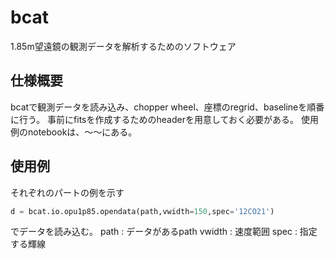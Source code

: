 # bcat
1.85m望遠鏡の観測データを解析するためのソフトウェア

## 仕様概要
bcatで観測データを読み込み、chopper wheel、座標のregrid、baselineを順番に行う。
事前にfitsを作成するためのheaderを用意しておく必要がある。
使用例のnotebookは、〜〜にある。

## 使用例
それぞれのパートの例を示す

```python
d = bcat.io.opu1p85.opendata(path,vwidth=150,spec='12CO21')
```

でデータを読み込む。
path : データがあるpath
vwidth : 速度範囲
spec : 指定する輝線